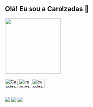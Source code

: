 <div>
<h2> Olá! Eu sou a Carolzadas 👋
</div>

<div>
  <a href="https://github.com/carolzadas">
  <img height="180em" src="https://github-readme-stats.vercel.app/api?username=carolzadas&show_icons=true&theme=radical&include_all_commits=true&count_private=true" />
</div>

  <div style="display: inline_block"><br>
  <img align="center" alt="Carolzada-Js" height="30" width="40" src="https://cdn.jsdelivr.net/gh/devicons/devicon/icons/javascript/javascript-original.svg">
  <img align="center" alt="carolzada-HTML" height="30" width="40" src="https://cdn.jsdelivr.net/gh/devicons/devicon/icons/html5/html5-original-wordmark.svg">
  <img align="center" alt="carolzada-CSS" height="30" width="40" src="https://cdn.jsdelivr.net/gh/devicons/devicon/icons/css3/css3-original-wordmark.svg">
</div>
  
##
  
  <div>
  <a href="https://www.instagram.com/carolzadas/" target="_blank"><img src="https://img.shields.io/badge/-Instagram-%23E4405F?style=for-the-badge&logo=instagram&logoColor=white" target="_blank"></a>
  <a href = "mailto: anacsm.contato@outlook.com"><img src="https://img.shields.io/badge/-Gmail-%23333?style=for-the-badge&logo=gmail&logoColor=white" target="_blank"></a>
  <a href="https://www.linkedin.com/in/eucarolinesm/" target="_blank"><img src="https://img.shields.io/badge/-LinkedIn-%230077B5?style=for-the-badge&logo=linkedin&logoColor=white" target="_blank"></a> 
